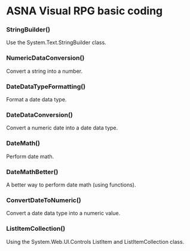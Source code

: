 ﻿# ASNA Visual RPG basic coding

### StringBuilder()

Use the System.Text.StringBuilder class.

### NumericDataConversion()

Convert a string into a number.

### DateDataTypeFormatting()

Format a date data type.

### DateDataConversion()

Convert a numeric date into a date data type.

### DateMath()

Perform date math.

### DateMathBetter()

A better way to perform date math (using functions).

### ConvertDateToNumeric()

Convert a date data type into a numeric value.

### ListItemCollection()

Using the System.Web.UI.Controls ListItem and ListItemCollection class.













